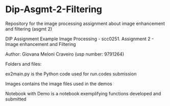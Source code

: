 # Dip-Asgmt-2-Filtering
Repository for the image processing assignment about image enhancement and filtering (asgmt 2)

DIP Assignment Example
Image Processing - scc0251.
Assignment 2 - Image enhancement and Filtering

Author:
Giovana Meloni Craveiro 
(usp number: 9791264)

Folders and files:

ex2main.py is the Python code used for run.codes submission

Images contains the image files used in the demos

Notebook with Demo is a notebook exemplifying functions developed and submitted
